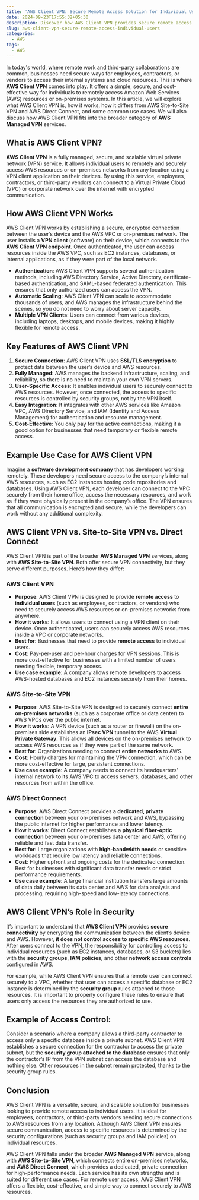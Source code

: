 ```yaml
---
title: 'AWS Client VPN: Secure Remote Access Solution for Individual Users'
date: 2024-09-23T17:55:32+05:30
description: Discover how AWS Client VPN provides secure remote access for users, and how it differs from Site-to-Site VPN and Direct Connect, with simple use cases.
slug: aws-client-vpn-secure-remote-access-individual-users
categories:
  - AWS
tags:
  - AWS
---
```

In today's world, where remote work and third-party collaborations are common, businesses need secure ways for employees, contractors, or vendors to access their internal systems and cloud resources. This is where **AWS Client VPN** comes into play. It offers a simple, secure, and cost-effective way for individuals to remotely access Amazon Web Services (AWS) resources or on-premises systems. In this article, we will explore what AWS Client VPN is, how it works, how it differs from AWS Site-to-Site VPN and AWS Direct Connect, and some common use cases. We will also discuss how AWS Client VPN fits into the broader category of **AWS Managed VPN** services.

## What is AWS Client VPN?

**AWS Client VPN** is a fully managed, secure, and scalable virtual private network (VPN) service. It allows individual users to remotely and securely access AWS resources or on-premises networks from any location using a VPN client application on their devices. By using this service, employees, contractors, or third-party vendors can connect to a Virtual Private Cloud (VPC) or corporate network over the internet with encrypted communication.

## How AWS Client VPN Works

AWS Client VPN works by establishing a secure, encrypted connection between the user’s device and the AWS VPC or on-premises network. The user installs a **VPN client** (software) on their device, which connects to the **AWS Client VPN endpoint**. Once authenticated, the user can access resources inside the AWS VPC, such as EC2 instances, databases, or internal applications, as if they were part of the local network.

*   **Authentication**: AWS Client VPN supports several authentication methods, including AWS Directory Service, Active Directory, certificate-based authentication, and SAML-based federated authentication. This ensures that only authorized users can access the VPN.
*   **Automatic Scaling**: AWS Client VPN can scale to accommodate thousands of users, and AWS manages the infrastructure behind the scenes, so you do not need to worry about server capacity.
*   **Multiple VPN Clients**: Users can connect from various devices, including laptops, desktops, and mobile devices, making it highly flexible for remote access.

## Key Features of AWS Client VPN

1.  **Secure Connection**: AWS Client VPN uses **SSL/TLS encryption** to protect data between the user’s device and AWS resources.
2.  **Fully Managed**: AWS manages the backend infrastructure, scaling, and reliability, so there is no need to maintain your own VPN servers.
3.  **User-Specific Access**: It enables individual users to securely connect to AWS resources. However, once connected, the access to specific resources is controlled by security groups, not by the VPN itself.
4.  **Easy Integration**: It integrates with other AWS services like Amazon VPC, AWS Directory Service, and IAM (Identity and Access Management) for authentication and resource management.
5.  **Cost-Effective**: You only pay for the active connections, making it a good option for businesses that need temporary or flexible remote access.

## Example Use Case for AWS Client VPN

Imagine a **software development company** that has developers working remotely. These developers need secure access to the company’s internal AWS resources, such as EC2 instances hosting code repositories and databases. Using AWS Client VPN, each developer can connect to the VPC securely from their home office, access the necessary resources, and work as if they were physically present in the company’s office. The VPN ensures that all communication is encrypted and secure, while the developers can work without any additional complexity.

## AWS Client VPN vs. Site-to-Site VPN vs. Direct Connect

AWS Client VPN is part of the broader **AWS Managed VPN** services, along with **AWS Site-to-Site VPN**. Both offer secure VPN connectivity, but they serve different purposes. Here’s how they differ:

### AWS Client VPN

*   **Purpose**: AWS Client VPN is designed to provide **remote access** to **individual users** (such as employees, contractors, or vendors) who need to securely access AWS resources or on-premises networks from anywhere.
*   **How it works**: It allows users to connect using a VPN client on their device. Once authenticated, users can securely access AWS resources inside a VPC or corporate networks.
*   **Best for**: Businesses that need to provide **remote access** to individual users.
*   **Cost**: Pay-per-user and per-hour charges for VPN sessions. This is more cost-effective for businesses with a limited number of users needing flexible, temporary access.
*   **Use case example**: A company allows remote developers to access AWS-hosted databases and EC2 instances securely from their homes.

### AWS Site-to-Site VPN

*   **Purpose**: AWS Site-to-Site VPN is designed to securely connect **entire on-premises networks** (such as a corporate office or data center) to AWS VPCs over the public internet.
*   **How it works**: A VPN device (such as a router or firewall) on the on-premises side establishes an **IPsec VPN** tunnel to the AWS **Virtual Private Gateway**. This allows all devices on the on-premises network to access AWS resources as if they were part of the same network.
*   **Best for**: Organizations needing to connect **entire networks** to AWS.
*   **Cost**: Hourly charges for maintaining the VPN connection, which can be more cost-effective for large, persistent connections.
*   **Use case example**: A company needs to connect its headquarters’ internal network to its AWS VPC to access servers, databases, and other resources from within the office.

### AWS Direct Connect

*   **Purpose**: AWS Direct Connect provides a **dedicated, private connection** between your on-premises network and AWS, bypassing the public internet for higher performance and lower latency.
*   **How it works**: Direct Connect establishes a **physical fiber-optic connection** between your on-premises data center and AWS, offering reliable and fast data transfer.
*   **Best for**: Large organizations with **high-bandwidth needs** or sensitive workloads that require low latency and reliable connections.
*   **Cost**: Higher upfront and ongoing costs for the dedicated connection. Best for businesses with significant data transfer needs or strict performance requirements.
*   **Use case example**: A large financial institution transfers large amounts of data daily between its data center and AWS for data analysis and processing, requiring high-speed and low-latency connections.

## AWS Client VPN’s Role in Security

It’s important to understand that **AWS Client VPN** provides **secure connectivity** by encrypting the communication between the client’s device and AWS. However, **it does not control access to specific AWS resources**. After users connect to the VPN, the responsibility for controlling access to individual resources (such as EC2 instances, databases, or S3 buckets) lies with the **security groups**, **IAM policies**, and other **network access controls** configured in AWS.

For example, while AWS Client VPN ensures that a remote user can connect securely to a VPC, whether that user can access a specific database or EC2 instance is determined by the **security group** rules attached to those resources. It is important to properly configure these rules to ensure that users only access the resources they are authorized to use.

## Example of Access Control:

Consider a scenario where a company allows a third-party contractor to access only a specific database inside a private subnet. AWS Client VPN establishes a secure connection for the contractor to access the private subnet, but the **security group attached to the database** ensures that only the contractor’s IP from the VPN subnet can access the database and nothing else. Other resources in the subnet remain protected, thanks to the security group rules.

## Conclusion

AWS Client VPN is a versatile, secure, and scalable solution for businesses looking to provide remote access to individual users. It is ideal for employees, contractors, or third-party vendors needing secure connections to AWS resources from any location. Although AWS Client VPN ensures secure communication, access to specific resources is determined by the security configurations (such as security groups and IAM policies) on individual resources.

AWS Client VPN falls under the broader **AWS Managed VPN** service, along with **AWS Site-to-Site VPN**, which connects entire on-premises networks, and **AWS Direct Connect**, which provides a dedicated, private connection for high-performance needs. Each service has its own strengths and is suited for different use cases. For remote user access, AWS Client VPN offers a flexible, cost-effective, and simple way to connect securely to AWS resources.